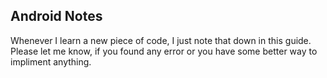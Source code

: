 ## Android Notes
Whenever I learn a new piece of code, I just note that down in this guide. Please let me know, if you found any error or you
have some better way to impliment anything.
